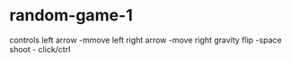 # random-game-1
controls 
left arrow -mmove left
right arrow -move right
gravity flip -space
shoot - click/ctrl
